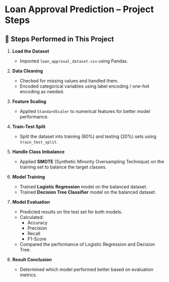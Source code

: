 # Loan Approval Prediction – Project Steps

## 📌 Steps Performed in This Project

1. **Load the Dataset**
   - Imported `loan_approval_dataset.csv` using Pandas.

2. **Data Cleaning**
   - Checked for missing values and handled them.
   - Encoded categorical variables using label encoding / one-hot encoding as needed.

3. **Feature Scaling**
   - Applied `StandardScaler` to numerical features for better model performance.

4. **Train-Test Split**
   - Split the dataset into training (80%) and testing (20%) sets using `train_test_split`.

5. **Handle Class Imbalance**
   - Applied **SMOTE** (Synthetic Minority Oversampling Technique) on the training set to balance the target classes.

6. **Model Training**
   - Trained **Logistic Regression** model on the balanced dataset.
   - Trained **Decision Tree Classifier** model on the balanced dataset.

7. **Model Evaluation**
   - Predicted results on the test set for both models.
   - Calculated:
     - Accuracy
     - Precision
     - Recall
     - F1-Score
   - Compared the performance of Logistic Regression and Decision Tree.

8. **Result Conclusion**
   - Determined which model performed better based on evaluation metrics.
